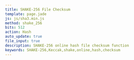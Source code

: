 ```yaml
---
title: SHAKE-256 File Checksum
template: page.jade
js: js/sha3.min.js
method: shake_256
bits: 512
action: Hash
auto_update: true
file_input: true
description: SHAKE-256 online hash file checksum function
keywords: SHAKE-256,Keccak,shake,online,hash,checksum
---
```

